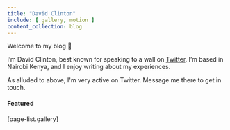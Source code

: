 ```yaml
---
title: "David Clinton"
include: [ gallery, motion ]
content_collection: blog
---
```


Welcome to my blog 👋

I’m David Clinton, best known for speaking to a wall on [Twitter](https://x.com/daveclintonn). I’m based in Nairobi Kenya, and I enjoy writing about my experiences.

As alluded to above, I'm very active on Twitter. Message me there to get in touch.



#### Featured

[page-list.gallery]
